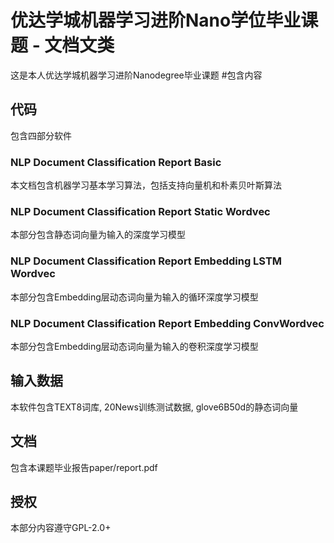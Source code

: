 # 优达学城机器学习进阶Nano学位毕业课题 - 文档文类
这是本人优达学城机器学习进阶Nanodegree毕业课题
#包含内容
## 代码
包含四部分软件
### NLP Document Classification Report Basic
本文档包含机器学习基本学习算法，包括支持向量机和朴素贝叶斯算法
### NLP Document Classification Report Static Wordvec
本部分包含静态词向量为输入的深度学习模型
### NLP Document Classification Report Embedding LSTM Wordvec
本部分包含Embedding层动态词向量为输入的循环深度学习模型
### NLP Document Classification Report Embedding ConvWordvec
本部分包含Embedding层动态词向量为输入的卷积深度学习模型
## 输入数据
本软件包含TEXT8词库, 20News训练测试数据, glove6B50d的静态词向量
## 文档
包含本课题毕业报告paper/report.pdf
## 授权
本部分内容遵守GPL-2.0+
